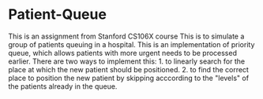 # Patient-Queue
This is an assignment from Stanford CS106X course
This is to simulate a group of patients queuing in a hospital. This is an implementation of priority queue, which allows patients with more urgent needs to be processed earlier. There are two ways to implement this: 1. to linearly search for the place at which the new patient should be positioned. 2. to find the correct place to position the new patient by skipping acccording to the "levels" of the patients already in the queue.

